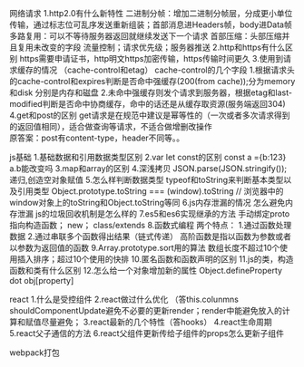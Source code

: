 网络请求
1.http2.0有什么新特性
    二进制分帧：增加二进制分帧层，分成更小单位传输，通过标志位可乱序发送重新组装；首部消息进Headers帧，body进Data帧
    多路复用：可以不等待服务器返回就继续发送下一个请求
    首部压缩：头部压缩并且复用未改变的字段
    流量控制；请求优先级；服务器推送
2.http和https有什么区别
    https需要申请证书，http明文https加密传输，https传输时间更久
3.使用到请求缓存的情况 （cache-control和etag） cache-control的几个字段
    1.根据请求头的cache-control和expires判断是否命中强缓存(200(from cache));分为memory和disk  分别是内存和磁盘
    2.未命中强缓存则发个请求到服务器，根据etag和last-modified判断是否命中协商缓存，命中的话还是从缓存取资源(服务端返回304)
4.get和post的区别
    get请求是在规范中建议是幂等性的（一次或者多次请求得到的返回值相同），适合做查询等请求，不适合做增删改操作    
    原答案：post有content-type，header不同等。。

js基础
1.基础数据和引用数据类型区别
2.var let const的区别  const a ={b:123} a.b能改变吗
3.map和array的区别
4.深浅拷贝
    JSON.parse(JSON.stringify());
    递归,创造空对象赋值
5.怎么样判断数据类型
    typeof和toString来判断基本类型以及引用类型
    Object.prototype.toString === (window).toString // 浏览器中的window对象上的toString和Object.toString等同
6.js内存泄漏的情况 怎么避免内存泄漏 js的垃圾回收机制是怎么样的
7.es5和es6实现继承的方法
    手动绑定proto指向构造函数；
    new；
    class/extends
8.函数式编程
    两个特点： 1.通过函数处理数据 2.通过串联多个函数得出结果（链式传递）
    高阶函数是指以函数为参数或者以参数为返回值的函数
9.Array.prototype.sort用的算法
    数组长度不超过10个使用插入排序；超过10个使用的快排
10.匿名函数和函数声明的区别
11.js的类，构造函数和类有什么区别
12.怎么给一个对象增加新的属性
    Object.defineProperty
    dot
    obj[property]

react
1.什么是受控组件
2.react做过什么优化 （答this.colunmns
    shouldComponentUpdate避免不必要的更新render；render中能避免放入的计算和赋值尽量避免；
3.react最新的几个特性（答hooks）
4.react生命周期
5.react父子通信的方法
6.react父组件更新传给子组件的props怎么更新子组件

webpack打包